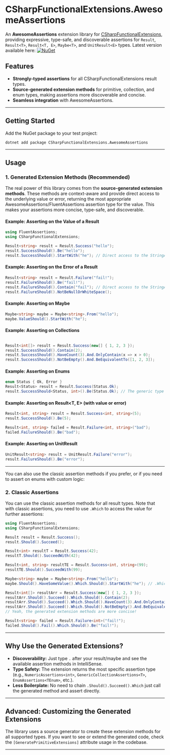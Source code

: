 # CSharpFunctionalExtensions.AwesomeAssertions

An **AwesomeAssertions** extension library 
for [CSharpFunctionalExtensions](https://github.com/vkhorikov/CSharpFunctionalExtensions), providing expressive,
type-safe, and discoverable assertions for `Result`, `Result<T>`, `Result<T, E>`, `Maybe<T>`, and `UnitResult<E>` types. Latest version available here: [![NuGet](https://img.shields.io/nuget/v/CSharpFunctionalExtensions.AwesomeAssertions.svg)](https://www.nuget.org/packages/CSharpFunctionalExtensions.AwesomeAssertions/)

## Features

- **Strongly-typed assertions** for all CSharpFunctionalExtensions result types.
- **Source-generated extension methods** for primitive, collection, and enum types, making assertions more discoverable
  and concise.
- **Seamless integration** with AwesomeAssertions.

---

## Getting Started

Add the NuGet package to your test project:

```shell
dotnet add package CSharpFunctionalExtensions.AwesomeAssertions
```

---

## Usage

### 1. Generated Extension Methods (Recommended)

The real power of this library comes from the **source-generated extension methods**. These methods are context-aware
and provide direct access to the underlying value or error, returning the most appropriate AwesomeAssertions/FluentAssertions assertion
type for the value. This makes your assertions more concise, type-safe, and discoverable.

#### Example: Asserting on the Value of a Result

```csharp
using FluentAssertions;
using CSharpFunctionalExtensions;

Result<string> result = Result.Success("hello");
result.SuccessShould().Be("hello");
result.SuccessShould().StartWith("he"); // Direct access to the StringAssertions (Or any other type of assertions based on the value)
```

#### Example: Asserting on the Error of a Result

```csharp
Result<string> result = Result.Failure("fail!");
result.FailureShould().Be("fail!");
result.FailureShould().Contain("fail"); // Direct access to the StringAssertions (Or any other type of assertions based on the error type)
result.FailureShould().NotBeNullOrWhiteSpace();
```

#### Example: Asserting on Maybe<T>

```csharp
Maybe<string> maybe = Maybe<string>.From("hello");
maybe.ValueShould().StartWith("he");
```

#### Example: Asserting on Collections

```csharp

Result<int[]> result = Result.Success(new[] { 1, 2, 3 });
result.SuccessShould().Contain(2);
result.SuccessShould().HaveCount(3).And.OnlyContain(x => x > 0);
result.SuccessShould().NotBeEmpty().And.BeEquivalentTo([1, 2, 3]);
```

#### Example: Asserting on Enums

```csharp
enum Status { Ok, Error }
Result<Status> result = Result.Success(Status.Ok);
result.SuccessShould<Status, int>().Be(Status.Ok); // The generic type parameters are a due to a limitation with generic type inference in C#.
```

#### Example: Asserting on Result<T, E> (with value or error)

```csharp
Result<int, string> result = Result.Success<int, string>(5);
result.SuccessShould().Be(5);

Result<int, string> failed = Result.Failure<int, string>("bad");
failed.FailureShould().Be("bad");
```

#### Example: Asserting on UnitResult<E>

```csharp
UnitResult<string> result = UnitResult.Failure("error");
result.FailureShould().Be("error");
```

---

You can also use the classic assertion methods if you prefer, or if you need to assert on enums with custom logic:

### 2. Classic Assertions

You can use the classic assertion methods for all result types. Note that with classic assertions, you need to use
`.Which` to access the value for further assertions:

```csharp
using FluentAssertions;
using CSharpFunctionalExtensions;

Result result = Result.Success();
result.Should().Succeed();

Result<int> resultT = Result.Success(42);
resultT.Should().SucceedWith(42);

Result<int, string> resultTE = Result.Success<int, string>(99);
resultTE.Should().SucceedWith(99);

Maybe<string> maybe = Maybe<string>.From("hello");
maybe.Should().HaveSomeValue().Which.Should().StartWith("he"); // .Which required for further assertions

Result<int[]> resultArr = Result.Success(new[] { 1, 2, 3 });
resultArr.Should().Succeed().Which.Should().Contain(2);
resultArr.Should().Succeed().Which.Should().HaveCount(3).And.OnlyContain(x => x > 0);
resultArr.Should().Succeed().Which.Should().NotBeEmpty().And.BeEquivalentTo([1, 2, 3]);
// Yeah, the generated extension methods are more concise!

Result<string> failed = Result.Failure<int>("fail!");
failed.Should().Fail().Which.Should().Be("fail!");
```

---

## Why Use the Generated Extensions?

- **Discoverability:** Just type `.` after your result/maybe and see the available assertion methods in IntelliSense.
- **Type Safety:** The extension returns the most specific assertion type (e.g., `NumericAssertions<int>`,
  `GenericCollectionAssertions<T>`, `EnumAssertions<TEnum>`, etc.).
- **Less Boilerplate:** No need to chain `.Should().Succeed().Which` just call the generated method and assert directly.

---

## Advanced: Customizing the Generated Extensions

The library uses a source generator to create these extension methods for all supported types.
If you want to see or extend the generated code, check the `[GeneratePrimitiveExtensions]` attribute usage in the
codebase.

---

